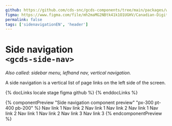 ```yaml
---
github: https://github.com/cds-snc/gcds-components/tree/main/packages/web/src/components/gcds-side-nav
figma: https://www.figma.com/file/mh2maMG2NBtk41k1O1UGHV/Canadian-Digital-Service%E2%80%A8---GC-Design-System?type=design&node-id=5633-11428&mode=design&t=4ltBpy3FPMc9pXcL-0
permalink: false
tags: ['sidenavigationEN', 'header']
---
```


# Side navigation <br>`<gcds-side-nav>`

_Also called: sidebar menu, lefhand nav, vertical navigation._

A side navigation is a vertical list of page links on the left side of the screen.

{% docLinks locale stage figma github %}
{% enddocLinks %}

{% componentPreview "Side navigation component preview" "px-300 pt-400 pb-200" %}
<gcds-side-nav label="Side navigation component preview">
  <gcds-nav-link href="#">Nav link 1</gcds-nav-link>
  <gcds-nav-link href="#">Nav link 2</gcds-nav-link>
  <gcds-nav-group menu-label="nav-group" open-trigger="Nav group">
    <gcds-nav-group menu-label="nav-group" open-trigger="Nav group">
      <gcds-nav-link href="#">Nav link 1</gcds-nav-link>
      <gcds-nav-link href="#">Nav link 2</gcds-nav-link>
    </gcds-nav-group>
    <gcds-nav-group menu-label="nav-group" open-trigger="Nav group">
      <gcds-nav-link href="#">Nav link 1</gcds-nav-link>
      <gcds-nav-link href="#">Nav link 2</gcds-nav-link>
    </gcds-nav-group>
    <gcds-nav-group menu-label="nav-group" open-trigger="Nav group">
      <gcds-nav-link href="#">Nav link 1</gcds-nav-link>
      <gcds-nav-link href="#">Nav link 2</gcds-nav-link>
      <gcds-nav-link href="#">Nav link 3</gcds-nav-link>
    </gcds-nav-group>
  </gcds-nav-group>
  <gcds-nav-link href="#">Nav link 3</gcds-nav-link>
</gcds-side-nav>
{% endcomponentPreview %}
